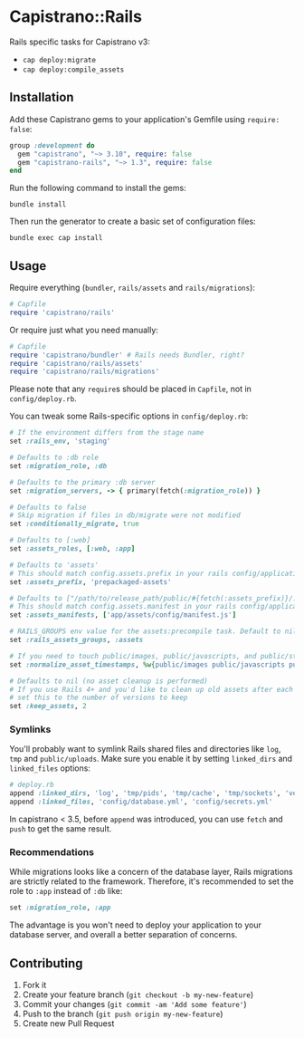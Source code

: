 # Capistrano::Rails

Rails specific tasks for Capistrano v3:

  - `cap deploy:migrate`
  - `cap deploy:compile_assets`

## Installation

Add these Capistrano gems to your application's Gemfile using `require: false`:

```ruby
group :development do
  gem "capistrano", "~> 3.10", require: false
  gem "capistrano-rails", "~> 1.3", require: false
end
```

Run the following command to install the gems:

```
bundle install
```

Then run the generator to create a basic set of configuration files:

```
bundle exec cap install
```

## Usage

Require everything (`bundler`, `rails/assets` and `rails/migrations`):

```ruby
# Capfile
require 'capistrano/rails'
```

Or require just what you need manually:

```ruby
# Capfile
require 'capistrano/bundler' # Rails needs Bundler, right?
require 'capistrano/rails/assets'
require 'capistrano/rails/migrations'
```

Please note that any `require`s should be placed in `Capfile`, not in `config/deploy.rb`.

You can tweak some Rails-specific options in `config/deploy.rb`:

```ruby
# If the environment differs from the stage name
set :rails_env, 'staging'

# Defaults to :db role
set :migration_role, :db

# Defaults to the primary :db server
set :migration_servers, -> { primary(fetch(:migration_role)) }

# Defaults to false
# Skip migration if files in db/migrate were not modified
set :conditionally_migrate, true

# Defaults to [:web]
set :assets_roles, [:web, :app]

# Defaults to 'assets'
# This should match config.assets.prefix in your rails config/application.rb
set :assets_prefix, 'prepackaged-assets'

# Defaults to ["/path/to/release_path/public/#{fetch(:assets_prefix)}/.sprockets-manifest*", "/path/to/release_path/public/#{fetch(:assets_prefix)}/manifest*.*"]
# This should match config.assets.manifest in your rails config/application.rb
set :assets_manifests, ['app/assets/config/manifest.js']

# RAILS_GROUPS env value for the assets:precompile task. Default to nil.
set :rails_assets_groups, :assets

# If you need to touch public/images, public/javascripts, and public/stylesheets on each deploy
set :normalize_asset_timestamps, %w{public/images public/javascripts public/stylesheets}

# Defaults to nil (no asset cleanup is performed)
# If you use Rails 4+ and you'd like to clean up old assets after each deploy,
# set this to the number of versions to keep
set :keep_assets, 2
```

### Symlinks

You'll probably want to symlink Rails shared files and directories like `log`, `tmp` and `public/uploads`.
Make sure you enable it by setting `linked_dirs` and `linked_files` options:

```ruby
# deploy.rb
append :linked_dirs, 'log', 'tmp/pids', 'tmp/cache', 'tmp/sockets', 'vendor/bundle', '.bundle', 'public/system', 'public/uploads'
append :linked_files, 'config/database.yml', 'config/secrets.yml'
```

In capistrano < 3.5, before `append` was introduced, you can use `fetch` and `push` to get the same result.

### Recommendations

While migrations looks like a concern of the database layer, Rails migrations
are strictly related to the framework. Therefore, it's recommended to set the
role to `:app` instead of `:db` like:

```ruby
set :migration_role, :app
```

The advantage is you won't need to deploy your application to your database
server, and overall a better separation of concerns.

## Contributing

1. Fork it
2. Create your feature branch (`git checkout -b my-new-feature`)
3. Commit your changes (`git commit -am 'Add some feature'`)
4. Push to the branch (`git push origin my-new-feature`)
5. Create new Pull Request
